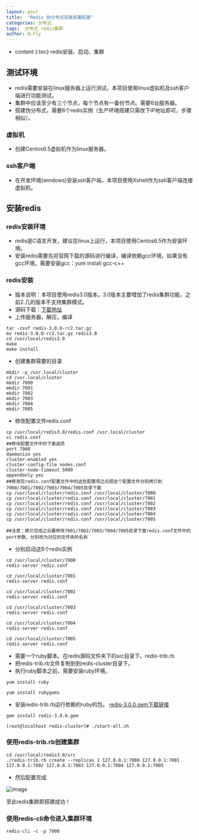 ```yaml
---
layout: post
title:  "Redis 伪分布式安装部署配置"
categories: 分布式
tags:  分布式 redis集群
author: W.Fly
---
```

* content
{:toc}
redis安装、启动、集群

## 测试环境
- redis需要安装在linux服务器上运行测试，本项目使用linux虚拟机及ssh客户端进行功能测试。
- 集群中应该至少有三个节点，每个节点有一备份节点。需要6台服务器。 
- 搭建伪分布式，需要6个redis实例（生产环境搭建只需改下IP地址即可，步骤相似）。

### 虚拟机
- 创建Centos6.5虚拟机作为linux服务器。

### ssh客户端
- 在开发环境(windows)安装ssh客户端，本项目使用Xshell作为ssh客户端连接虚拟机。

## 安装redis
### redis安装环境
- redis是C语言开发，建议在linux上运行，本项目使用Centos6.5作为安装环境。
- 安装redis需要先将官网下载的源码进行编译，编译依赖gcc环境，如果没有gcc环境，需要安装gcc：yum install gcc-c++

### redis安装
- 版本说明：本项目使用redis3.0版本。3.0版本主要增加了redis集群功能，之前2.几的版本不支持集群模式。
- 源码下载：[下载地址](https://github.com/antirez/redis/archive/3.0.0-rc2.tar.gz)
- 上传服务器，解压，编译

```
tar -zxvf redis-3.0.0-rc2.tar.gz 
mv redis-3.0.0-rc2.tar.gz redis3.0
cd /usr/local/redis3.0
make
make install
```
- 创建集群需要的目录

```
mkdir -p /usr.local/cluster
cd /usr.local/cluster
mkdir 7000
mkdir 7001
mkdir 7002
mkdir 7003
mkdir 7004
mkdir 7005
```
- 修改配置文件redis.conf

```
cp /usr/local/redis3.0/redis.conf /usr.local/cluster
vi redis.conf
##修改配置文件中的下面选项
port 7000
daemonize yes
cluster-enabled yes
cluster-config-file nodes.conf
cluster-node-timeout 5000
appendonly yes
##修改完redis.conf配置文件中的这些配置项之后把这个配置文件分别拷贝到7000/7001/7002/7003/7004/7005目录下面
cp /usr/local/cluster/redis.conf /usr/local/cluster/7000
cp /usr/local/cluster/redis.conf /usr/local/cluster/7001
cp /usr/local/cluster/redis.conf /usr/local/cluster/7002
cp /usr/local/cluster/redis.conf /usr/local/cluster/7003
cp /usr/local/cluster/redis.conf /usr/local/cluster/7004
cp /usr/local/cluster/redis.conf /usr/local/cluster/7005

##注意：拷贝完成之后要修改7001/7002/7003/7004/7005目录下面redis.conf文件中的port参数，分别改为对应的文件夹的名称
```
- 分别启动这6个redis实例


```
cd /usr/local/cluster/7000
redis-server redis.conf

cd /usr/local/cluster/7001
redis-server redis.conf

cd /usr/local/cluster/7002
redis-server redis.conf

cd /usr/local/cluster/7003
redis-server redis.conf

cd /usr/local/cluster/7004
redis-server redis.conf

cd /usr/local/cluster/7005
redis-server redis.conf

```

- 需要一个ruby脚本。在redis源码文件夹下的src目录下。redis-trib.rb 
- 把redis-trib.rb文件复制到到redis-cluster目录下。 
- 执行ruby脚本之前，需要安装ruby环境。

```
yum install ruby

yum install rubygems
```
- 安装redis-trib.rb运行依赖的ruby的包。 [redis-3.0.0.gem下载链接](https://download.csdn.net/download/jack85986370/9491462)

```
gem install redis-3.0.0.gem
```
```
[root@localhost redis-cluster]# ./start-all.sh 
```
### 使用redis-trib.rb创建集群

```
cd /usr/local/redis3.0/src
./redis-trib.rb create --replicas 1 127.0.0.1:7000 127.0.0.1:7001 127.0.0.1:7002 127.0.0.1:7003 127.0.0.1:7004 127.0.0.1:7005
```
- 然后配置完成

![image](https://github.com/daydreamdev/MeetingFilm/raw/master/pic/redis1.png) 

至此redis集群即搭建成功！

### 使用redis-cli命令进入集群环境

```
redis-cli -c -p 7000
```
